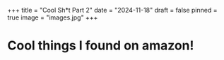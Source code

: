 +++
title = "Cool Sh*t Part 2"
date = "2024-11-18"
draft = false
pinned = true
image = "images.jpg"
+++
# Cool things I found on amazon!